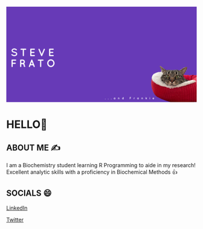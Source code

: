 ![](https://github.com/SFRATO/SFRATO/blob/main/Email%20Header%20600x200%20px%20-%20Custom%20dimensions%20(1).png)
# HELLO👋
## ABOUT ME ✍️
I am a Biochemistry student learning R Programming to aide in my research! Excellent analytic skills with a proficiency in Biochemical Methods 👍
## SOCIALS 😄
[LinkedIn](https://www.linkedin.com/in/steven-frato-a21371135/)

[Twitter](https://twitter.com/fratosteven)
